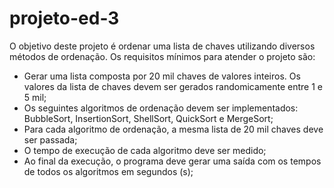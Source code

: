 # projeto-ed-3

O objetivo deste projeto é ordenar uma lista de chaves utilizando
diversos métodos de ordenação. Os requisitos mínimos para atender o projeto
são:
- Gerar uma lista composta por 20 mil chaves de valores inteiros. Os
valores da lista de chaves devem ser gerados randomicamente entre 1 e
5 mil;
- Os seguintes algoritmos de ordenação devem ser implementados:
BubbleSort, InsertionSort, ShellSort, QuickSort e MergeSort;
- Para cada algoritmo de ordenação, a mesma lista de 20 mil chaves deve
ser passada;
- O tempo de execução de cada algoritmo deve ser medido;
- Ao final da execução, o programa deve gerar uma saída com os tempos
de todos os algoritmos em segundos (s);
